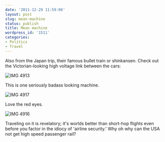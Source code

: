 ```yaml
---
date: '2011-12-29 11:59:06'
layout: post
slug: mean-machine
status: publish
title: Mean machine
wordpress_id: '1511'
categories:
- Politics
- Travel
---
```


Also from the Japan trip, their famous bullet train or shinkansen. Check out the Victorian-looking high voltage link between the cars:

![IMG 4913](http://fnord.phfactor.net/wp-content/uploads/2011/12/IMG_4913.jpg)

This is one seriously badass looking machine. 

![IMG 4917](http://fnord.phfactor.net/wp-content/uploads/2011/12/IMG_4917.jpg)

Love the red eyes.

![IMG 4916](http://fnord.phfactor.net/wp-content/uploads/2011/12/IMG_4916.jpg)

Traveling on it is revelatory; it's worlds better than short-hop flights even before you factor in the idiocy of 'airline security.' Why oh why can the USA not get high speed passenger rail?
